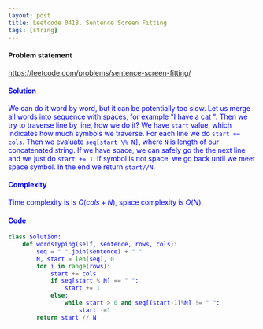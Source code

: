```yaml
---
layout: post
title: Leetcode 0418. Sentence Screen Fitting
tags: [string]
---
```


#### Problem statement

<a href="https://leetcode.com/problems/sentence-screen-fitting/"> <font color = blue>https://leetcode.com/problems/sentence-screen-fitting/

#### Solution
We can do it word by word, but it can be potentially too slow. Let us merge all words into sequence with spaces, for example "I have a cat ". Then we try to traverse line by line, how we do it? We have `start` value, which indicates  how much symbols we traverse. For each line we do `start += cols`. Then we evaluate `seq[start \% N]`, where `N` is length of our concatenated string. If we have space, we can safely go the the next line and we just do `start += 1`. If symbol is not space, we go back until we meet space symbol. In the end we return `start//N`.

#### Complexity
Time complexity is is $O(cols + N)$, space complexity is $O(N)$.

#### Code
```python
class Solution:
    def wordsTyping(self, sentence, rows, cols):
        seq = " ".join(sentence) + " "
        N, start = len(seq), 0
        for i in range(rows):
            start += cols
            if seq[start % N] == " ":
                start += 1
            else:
                while start > 0 and seq[(start-1)%N] != " ":
                    start -=1
        return start // N
```

